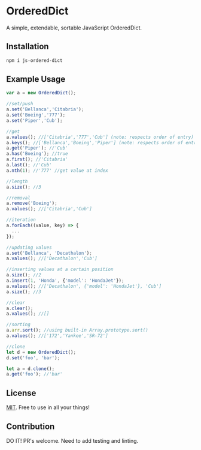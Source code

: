 # OrderedDict
A simple, extendable, sortable JavaScript OrderedDict.

## Installation

```bash
npm i js-ordered-dict
```

## Example Usage

```js
var a = new OrderedDict();

//set/push
a.set('Bellanca','Citabria');
a.set('Boeing','777');
a.set('Piper','Cub');

//get
a.values(); //['Citabria','777','Cub'] (note: respects order of entry)
a.keys(); //['Bellanca','Boeing','Piper'] (note: respects order of entry)
a.get('Piper'); //'Cub'
a.has('Boeing'); //true
a.first(); //'Citabria'
a.last(); //'Cub'
a.nth(1); //'777' //get value at index

//length
a.size(); //3

//removal
a.remove('Boeing');
a.values(); //['Citabria','Cub']

//iteration
a.forEach((value, key) => {
  ...
});

//updating values
a.set('Bellanca', 'Decathalon');
a.values(); //['Decathalon','Cub']

//inserting values at a certain position
a.size(); //2
a.insert(1, 'Honda', {'model': 'HondaJet'});
a.values(); //['Decathalon', {'model': 'HondaJet'}, 'Cub']
a.size(); //3

//clear
a.clear();
a.values(); //[]

//sorting
a.arr.sort(); //using built-in Array.prototype.sort()
a.values(); //['172','Yankee','SR-72']

//clone
let d = new OrderedDict();
d.set('foo', 'bar');

let a = d.clone();
a.get('foo'); //'bar'

```

## License

[MIT](https://github.com/mhweiner/mr-router/blob/master/LICENSE). Free to use in all your things!

## Contribution

DO IT! PR's welcome. Need to add testing and linting.
